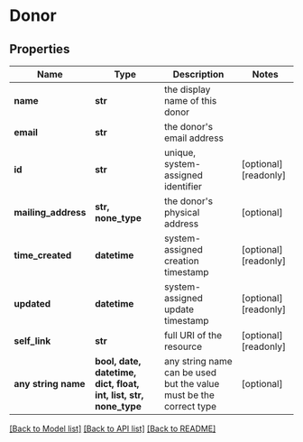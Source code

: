 # Donor


## Properties
Name | Type | Description | Notes
------------ | ------------- | ------------- | -------------
**name** | **str** | the display name of this donor | 
**email** | **str** | the donor&#39;s email address | 
**id** | **str** | unique, system-assigned identifier | [optional] [readonly] 
**mailing_address** | **str, none_type** | the donor&#39;s physical address | [optional] 
**time_created** | **datetime** | system-assigned creation timestamp | [optional] [readonly] 
**updated** | **datetime** | system-assigned update timestamp | [optional] [readonly] 
**self_link** | **str** | full URI of the resource | [optional] [readonly] 
**any string name** | **bool, date, datetime, dict, float, int, list, str, none_type** | any string name can be used but the value must be the correct type | [optional]

[[Back to Model list]](../README.md#documentation-for-models) [[Back to API list]](../README.md#documentation-for-api-endpoints) [[Back to README]](../README.md)


